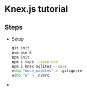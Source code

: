 # Knex.js tutorial

## Steps

* Setup

  ```sh
  git init
  nvm use 6
  npm init
  npm i tape --save-dev
  npm i knex sqlite3 --save
  echo "node_modules" > .gitignore
  echo "6" > .nvmrc
  ```

* 
